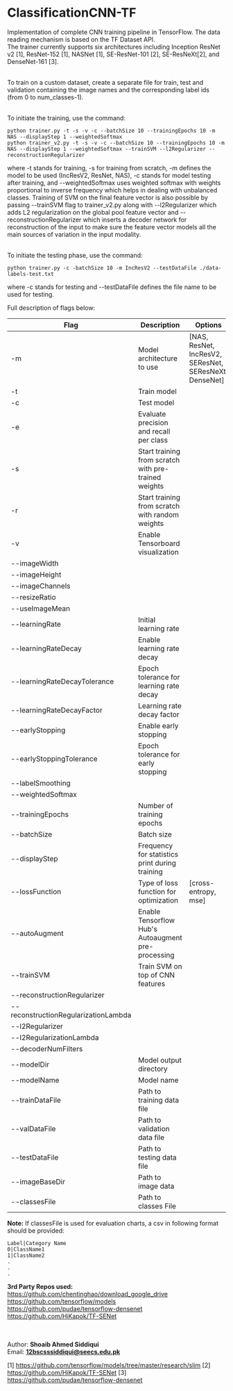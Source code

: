 # ClassificationCNN-TF

Implementation of complete CNN training pipeline in TensorFlow. The data reading mechanism is based on the TF Dataset API.
<br/>The trainer currently supports six architectures including Inception ResNet v2 [1], ResNet-152 [1], NASNet [1], SE-ResNet-101 [2], SE-ResNeXt[2], and DenseNet-161 [3].

<br/>To train on a custom dataset, create a separate file for train, test and validation containing the image names and the corresponding label ids (from 0 to num_classes-1).

<br/>To initiate the training, use the command:
```
python trainer.py -t -s -v -c --batchSize 10 --trainingEpochs 10 -m NAS --displayStep 1 --weightedSoftmax
python trainer_v2.py -t -s -v -c --batchSize 10 --trainingEpochs 10 -m NAS --displayStep 1 --weightedSoftmax --trainSVM --l2Regularizer --reconstructionRegularizer
```
where -t stands for training, -s for training from scratch, -m defines the model to be used (IncResV2, ResNet, NAS), -c stands for model testing after training, and --weightedSoftmax uses weighted softmax with weights proportional to inverse frequency which helps in dealing with unbalanced classes. Training of SVM on the final feature vector is also possible by passing --trainSVM flag to trainer_v2.py along with --l2Regularizer which adds L2 regularization on the global pool feature vector and --reconstructionRegularizer which inserts a decoder network for reconstruction of the input to make sure the feature vector models all the main sources of variation in the input modality.

<br/>To initiate the testing phase, use the command:
```
python trainer.py -c -batchSize 10 -m IncResV2 --testDataFile ./data-labels-test.txt
```
where -c stands for testing and --testDataFile defines the file name to be used for testing.

Full description of flags below:

| Flag  | Description | Options   |
| ---   | ---         | ---             |
| -m    | Model architecture to use | [NAS, ResNet, IncResV2, SEResNet, SEResNeXt, DenseNet]    |
| -t    | Train model   | |
| -c    | Test model    | |
| -e    | Evaluate precision and recall per class    | |
| -s    | Start training from scratch with pre-trained weights | |
| -r    | Start training from scratch with random weights   | |
| -v    | Enable Tensorboard visualization | |
| --imageWidth  |   | |
| --imageHeight |   | |
| --imageChannels | | |
| --resizeRatio |   | |
| --useImageMean|   | |
| --learningRate| Initial learning rate  | |
| --learningRateDecay   | Enable learning rate decay | |
| --learningRateDecayTolerance | Epoch tolerance for learning rate decay | |
| --learningRateDecayFactor | Learning rate decay factor | |
| --earlyStopping | Enable early stopping | |
| --earlyStoppingTolerance | Epoch tolerance for early stopping | |
| --labelSmoothing | | |
| --weightedSoftmax | | |
| --trainingEpochs | Number of training epochs | |
| --batchSize | Batch size | |
| --displayStep | Frequency for statistics print during training | |
| --lossFunction | Type of loss function for optimization | [cross-entropy, mse] |
| --autoAugment | Enable Tensorflow Hub's Autoaugment pre-processing| |
| --trainSVM | Train SVM on top of CNN features | |
| --reconstructionRegularizer | | |
| --reconstructionRegularizationLambda | | |
| --l2Regularizer | | |
| --l2RegularizationLambda | | |
| --decoderNumFilters | | |
| --modelDir | Model output directory | |
| --modelName | Model name | |
| --trainDataFile | Path to training data file | |
| --valDataFile | Path to validation data file | |
| --testDataFile | Path to testing data file | |
| --imageBaseDir | Path to image data | |
| --classesFile | Path to classes File | |

**Note:**
If classesFile is used for evaluation charts, a csv in following format should be provided: 

```
Label|Category Name
0|ClassName1
1|ClassName2
.
.
.
```

**3rd Party Repos used:**
https://github.com/chentinghao/download_google_drive
https://github.com/tensorflow/models
https://github.com/pudae/tensorflow-densenet
https://github.com/HiKapok/TF-SENet

<br/><br/> Author: <b>Shoaib Ahmed Siddiqui</b>
<br/> Email: <b>12bscsssiddiqui@seecs.edu.pk</b>

[1] https://github.com/tensorflow/models/tree/master/research/slim
[2] https://github.com/HiKapok/TF-SENet
[3] https://github.com/pudae/tensorflow-densenet